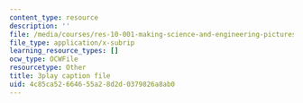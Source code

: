 ```yaml
---
content_type: resource
description: ''
file: /media/courses/res-10-001-making-science-and-engineering-pictures-a-practical-guide-to-presenting-your-work-spring-2016/4c85ca52664655a28d2d0379826a8ab0_6tAfLDGm9kA.vtt
file_type: application/x-subrip
learning_resource_types: []
ocw_type: OCWFile
resourcetype: Other
title: 3play caption file
uid: 4c85ca52-6646-55a2-8d2d-0379826a8ab0
---
```

